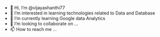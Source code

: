 - 👋 Hi, I’m @vijayashanthi77
- 👀 I’m interested in learning technologies related to Data and Database
- 🌱 I’m currently learning   Google data Analytics
- 💞️ I’m looking to collaborate on ...
- 📫 How to reach me ...

<!---
vijayashanthi77/vijayashanthi77 is a ✨ special ✨ repository because its `README.md` (this file) appears on your GitHub profile.
You can click the Preview link to take a look at your changes.
--->
